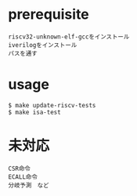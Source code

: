 # prerequisite
    riscv32-unknown-elf-gccをインストール
    iverilogをインストール
    パスを通す

# usage

    $ make update-riscv-tests
    $ make isa-test
    
# 未対応
    CSR命令
    ECALL命令
    分岐予測　など